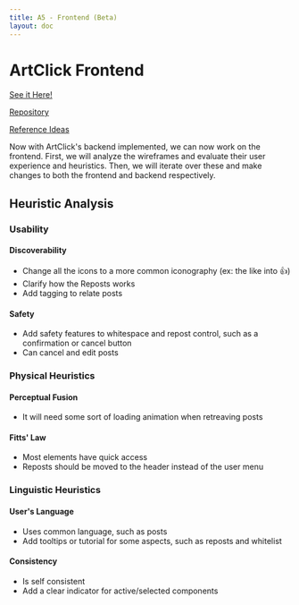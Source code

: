 ```yaml
---
title: A5 - Frontend (Beta)
layout: doc
---
```

# ArtClick Frontend
[See it Here!](https://a4-front.vercel.app/)

[Repository](https://github.com/mjmaza02/a4-front)

[Reference Ideas](https://docs.google.com/presentation/d/1BP3y0IPw-C1FmMEUTlgVhs8vqMJ5SaqztTiAr8y_AV4/edit?usp=sharing)

Now with ArtClick's backend implemented, we can now work on the frontend. First, we will analyze the wireframes and evaluate their user experience and heuristics. Then, we will iterate over these and make changes to both the frontend and backend respectively.

## Heuristic Analysis

### Usability
#### Discoverability
 - Change all the icons to a more common iconography (ex: the like into 👍)
 - Clarify how the Reposts works
 - Add tagging to relate posts
#### Safety
 - Add safety features to whitespace and repost control, such as a confirmation or cancel button
 - Can cancel and edit posts

### Physical Heuristics
#### Perceptual Fusion
 - It will need some sort of loading animation when retreaving posts
#### Fitts' Law
 - Most elements have quick access
 - Reposts should be moved to the header instead of the user menu

### Linguistic Heuristics
#### User's Language
 - Uses common language, such as posts
 - Add tooltips or tutorial for some aspects, such as reposts and whitelist
#### Consistency
 - Is self consistent
 - Add a clear indicator for active/selected components